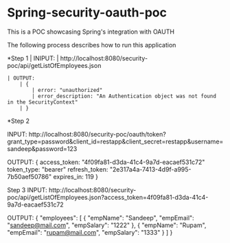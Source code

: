 Spring-security-oauth-poc
========================

This is a POC showcasing Spring's integration with OAUTH

The following process describes how to run this application

*Step 1
	| INIPUT:
	| http://localhost:8080/security-poc/api/getListOfEmployees.json
	
	| OUTPUT:
		| {
			| error: "unauthorized"
			| error_description: "An Authentication object was not found in the SecurityContext"
		| }
	
	
*Step 2

INPUT:
	http://localhost:8080/security-poc/oauth/token?grant_type=password&client_id=restapp&client_secret=restapp&username=sandeep&password=123

OUTPUT:
	{
		access_token: "4f09fa81-d3da-41c4-9a7d-eacaef531c72"
		token_type: "bearer"
		refresh_token: "2e317a4a-7413-4d9f-a995-7b50aef50786"
		expires_in: 119
	}


Step 3
INPUT:
	http://localhost:8080/security-poc/api/getListOfEmployees.json?access_token=4f09fa81-d3da-41c4-9a7d-eacaef531c72

OUTPUT:
	{
	    "employees": [
	        {
	            "empName": "Sandeep",
	            "empEmail": "sandeep@mail.com",
	            "empSalary": "1222"
	        },
	        {
	            "empName": "Rupam",
	            "empEmail": "rupam@mail.com",
	            "empSalary": "1333"
	        }
	    ]
	}